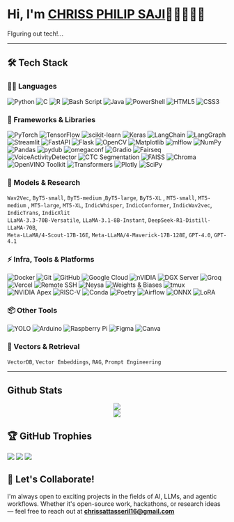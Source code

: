 
# Hi, I'm  [CHRISS PHILIP SAJI](https://v0-resume-portfolio-page-git-main-chriss-projects-a9c363e8.vercel.app/)👋🏾🧑🏽‍💻
FIguring out tech!...

---

## 🛠️ Tech Stack

### 🧑‍💻 Languages
![Python](https://img.shields.io/badge/python-3670A0?style=flat&logo=python&logoColor=ffdd54)
![C](https://img.shields.io/badge/C-00599C?style=flat&logo=c&logoColor=white)
![R](https://img.shields.io/badge/r-%23276DC3.svg?style=flat&logo=r&logoColor=white)
![Bash Script](https://img.shields.io/badge/bash_script-%23121011.svg?style=flat&logo=gnu-bash&logoColor=white)
![Java](https://img.shields.io/badge/java-%23ED8B00.svg?style=flat&logo=openjdk&logoColor=white)
![PowerShell](https://img.shields.io/badge/PowerShell-%235391FE.svg?style=flat&logo=powershell&logoColor=white)
![HTML5](https://img.shields.io/badge/html5-%23E34F26.svg?style=flat&logo=html5&logoColor=white)
![CSS3](https://img.shields.io/badge/css3-%231572B6.svg?style=flat&logo=css3&logoColor=white)

### 🚀 Frameworks & Libraries
![PyTorch](https://img.shields.io/badge/PyTorch-%23EE4C2C.svg?style=flat&logo=PyTorch&logoColor=white)
![TensorFlow](https://img.shields.io/badge/TensorFlow-%23FF6F00.svg?style=flat&logo=TensorFlow&logoColor=white)
![scikit-learn](https://img.shields.io/badge/scikit--learn-%23F7931E.svg?style=flat&logo=scikit-learn&logoColor=white)
![Keras](https://img.shields.io/badge/Keras-%23D00000.svg?style=flat&logo=Keras&logoColor=white)
![LangChain](https://img.shields.io/badge/LangChain-000000?style=flat)
![LangGraph](https://img.shields.io/badge/LangGraph-4B0082?style=flat)
![Streamlit](https://img.shields.io/badge/Streamlit-FF4B4B?style=flat&logo=streamlit&logoColor=white)
![FastAPI](https://img.shields.io/badge/FastAPI-005571?style=flat&logo=fastapi&logoColor=white)
![Flask](https://img.shields.io/badge/flask-%23000.svg?style=flat&logo=flask&logoColor=white)
![OpenCV](https://img.shields.io/badge/opencv-%23white.svg?style=flat&logo=opencv&logoColor=white)
![Matplotlib](https://img.shields.io/badge/Matplotlib-%23ffffff.svg?style=flat&logo=Matplotlib&logoColor=black)
![mlflow](https://img.shields.io/badge/mlflow-%23d9ead3.svg?style=flat&logo=numpy&logoColor=blue)
![NumPy](https://img.shields.io/badge/numpy-%23013243.svg?style=flat&logo=numpy&logoColor=white)
![Pandas](https://img.shields.io/badge/pandas-%23150458.svg?style=flat&logo=pandas&logoColor=white)
![pydub](https://img.shields.io/badge/PyDub-00599C?style=flat)
![omegaconf](https://img.shields.io/badge/OmegaConf-6A1B9A?style=flat)
![Gradio](https://img.shields.io/badge/Gradio-1DA1F2?style=flat&logo=gradio&logoColor=white)
![Fairseq](https://img.shields.io/badge/Fairseq-0052CC?style=flat&logo=facebook&logoColor=white)
![VoiceActivityDetector](https://img.shields.io/badge/VoiceActivityDetector-FF6F61?style=flat)
![CTC Segmentation](https://img.shields.io/badge/CTC_Segmentation-007ACC?style=flat)
![FAISS](https://img.shields.io/badge/FAISS-0F9D58?style=flat&logo=google&logoColor=white)
![Chroma](https://img.shields.io/badge/Chroma-6F42C1?style=flat)
![OpenVINO Toolkit](https://img.shields.io/badge/OpenVINO-004DFF?style=flat&logo=intel&logoColor=white)
![Transformers](https://img.shields.io/badge/Transformers-%23FFD21F.svg?style=flat&logo=huggingface&logoColor=black)
![Plotly](https://img.shields.io/badge/Plotly-%233F4F75.svg?style=flat&logo=plotly&logoColor=white)
![SciPy](https://img.shields.io/badge/SciPy-%230C55A5.svg?style=flat&logo=scipy&logoColor=%white)

### 🧠 Models & Research
`Wav2Vec`, `ByT5-small`, `ByT5-medium` ,`ByT5-large`,  `ByT5-XL` , `MT5-small`, `MT5-medium` , `MT5-large`, `MT5-XL`, `IndicWhisper`, `IndicConformer`, `IndicWav2vec`, `IndicTrans`, `IndicXlit`  
`LLaMA-3.3-70B-Versatile`, `LLaMA-3.1-8B-Instant`, `DeepSeek-R1-Distill-LLaMA-70B`,  
`Meta-LLaMA/4-Scout-17B-16E`, `Meta-LLaMA/4-Maverick-17B-128E`, `GPT-4.0`, `GPT-4.1`

### ⚡ Infra, Tools & Platforms
![Docker](https://img.shields.io/badge/Docker-2496ED?style=flat&logo=docker&logoColor=white)
![Git](https://img.shields.io/badge/git-%23F05033.svg?style=flat&logo=git&logoColor=white)
![GitHub](https://img.shields.io/badge/github-%23121011.svg?style=flat&logo=github&logoColor=white)
![Google Cloud](https://img.shields.io/badge/GoogleCloud-%234285F4.svg?style=flat&logo=google-cloud&logoColor=white)
![nVIDIA](https://img.shields.io/badge/nVIDIA-%2376B900.svg?style=flat&logo=nVIDIA&logoColor=white)
![DGX Server](https://img.shields.io/badge/NVIDIA_DGX-H100/A100/H200-76B900?style=flat)
![Groq](https://img.shields.io/badge/Groq-000000?style=flat)
![Vercel](https://img.shields.io/badge/vercel-%23000000.svg?style=flat&logo=vercel&logoColor=white)
![Remote SSH](https://img.shields.io/badge/Remote%20SSH-4B8BBE?style=flat)
![Neysa](https://img.shields.io/badge/Neysa-007ACC?style=flat)
![Weights & Biases](https://img.shields.io/badge/Weights_&_Biases-FFBE00?style=flat&logo=wandb&logoColor=black)
![tmux](https://img.shields.io/badge/tmux-1BB91F?style=flat)
![NVIDIA Apex](https://img.shields.io/badge/NVIDIA_Apex-76B900?style=flat&logo=nvidia)
![RISC-V](https://img.shields.io/badge/RISC--V-FB503B?style=flat&logo=riscv&logoColor=white)
![Conda](https://img.shields.io/badge/conda-%2300A572.svg?style=flat&logo=anaconda&logoColor=white)
![Poetry](https://img.shields.io/badge/poetry-60A5FA?style=flat)
![Airflow](https://img.shields.io/badge/Apache_Airflow-017CEE?style=flat&logo=apacheairflow)
![ONNX](https://img.shields.io/badge/ONNX-005BBB?style=flat) ![LoRA](https://img.shields.io/badge/LoRA-6A1B9A?style=flat)




### 📦 Other Tools
![YOLO](https://img.shields.io/badge/YOLO-000000?style=flat)
![Arduino](https://img.shields.io/badge/-Arduino-00979D?style=flat&logo=Arduino&logoColor=white)
![Raspberry Pi](https://img.shields.io/badge/Raspberry%20Pi-A22846.svg?style=flat&logo=raspberry%20pi&logoColor=white)
![Figma](https://img.shields.io/badge/figma-%23F24E1E.svg?style=flat&logo=figma&logoColor=white)
![Canva](https://img.shields.io/badge/Canva-%2300C4CC.svg?style=flat&logo=Canva&logoColor=white)

### 🧠 Vectors & Retrieval
`VectorDB`, `Vector Embeddings`, `RAG`, `Prompt Engineering`

---



## Github Stats 
<div align="center"><img src="https://github-readme-stats.vercel.app/api?username=Yampss&theme=tokyonight&hide_border=false&include_all_commits=true&count_private=true" align="center" /></div> 
<div align="center"><img src="https://github-readme-streak-stats.herokuapp.com/?user=Yampss&theme=tokyonight&hide_border=false" align="center" /></div>

## 🏆 GitHub Trophies
![](https://github-profile-trophy.vercel.app/?username=Yampss&theme=radical&no-frame=true&no-bg=true&margin-w=4)
![](https://komarev.com/ghpvc/?username=Yampss&color=grey)
![](https://visitcount.itsvg.in/api?id=Yampss&icon=2&color=0)





## 🧩 Let's Collaborate!

I'm always open to exciting projects in the fields of AI, LLMs, and agentic workflows. Whether it's open-source work, hackathons, or research ideas — feel free to reach out at  **chrissattasseril16@gmail.com**


